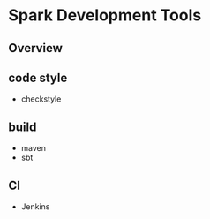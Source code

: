 # Spark Development Tools

## Overview


## code style
* checkstyle

## build
* maven
* sbt

## CI
* Jenkins
